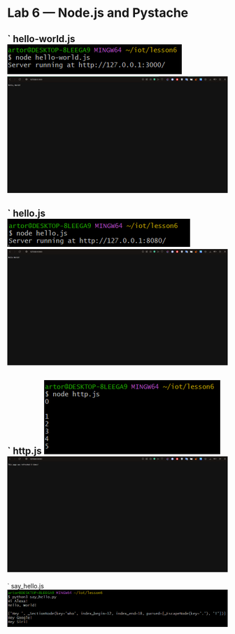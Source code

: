 # Lab 6 — Node.js and Pystache
` hello-world.js 
![hello-world.js](img/hello-worldjs.png)
![hello-world.js](img/site_hello-worldjs.png)
---
` hello.js
![hello.js](img/hellojs.png)
![hello.js](img/site_hellojs.png)
---
` http.js
![http.js](img/httpjs.png)
![http.js](img/site_httpjs.png)
---
` say_hello.js
![say_hello](img/say_hello.png)
